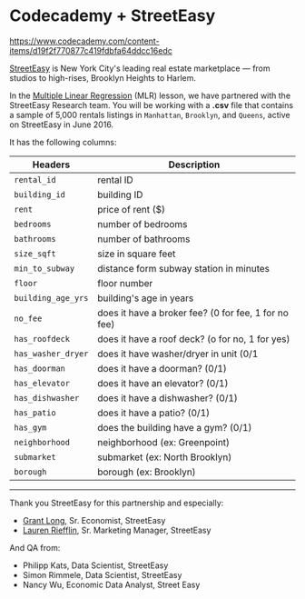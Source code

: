 # Codecademy + StreetEasy

https://www.codecademy.com/content-items/d19f2f770877c419fdbfa64ddcc16edc

[StreetEasy](www.streeteasy.com) is New York City's leading real estate marketplace — from studios to high-rises, Brooklyn Heights to Harlem.

In the [Multiple Linear Regression](https://www.codecademy.com/courses/multiple-linear-regression/lessons/multiple-linear-regression-streeteasy/exercises/introduction) (MLR) lesson, we have partnered with the StreetEasy Research team. You will be working with a **.csv** file that contains a sample of 5,000 rentals listings in `Manhattan`, `Brooklyn`, and `Queens`, active on StreetEasy in June 2016.

It has the following columns:

Headers | Description |
--- | --- |
`rental_id` | rental ID
`building_id` | building ID
`rent` | price of rent ($)
`bedrooms` | number of bedrooms
`bathrooms` | number of bathrooms
`size_sqft` | size in square feet
`min_to_subway` | distance form subway station in minutes
`floor` | floor number
`building_age_yrs` | building's age in years
`no_fee` | does it have a broker fee? (0 for fee, 1 for no fee)
`has_roofdeck` | does it have a roof deck? (o for no, 1 for yes)
`has_washer_dryer` | does it have washer/dryer in unit (0/1
`has_doorman` | does it have a doorman? (0/1)
`has_elevator` | does it have an elevator? (0/1)
`has_dishwasher` | does it have a dishwasher? (0/1)
`has_patio` | does it have a patio? (0/1)
`has_gym` | does the building have a gym?  (0/1)
`neighborhood` | neighborhood (ex: Greenpoint)
`submarket` | submarket (ex: North Brooklyn)
`borough` | borough (ex: Brooklyn)

---

Thank you StreetEasy for this partnership and especially:

- [Grant Long](https://streeteasy.com/blog/author/grantlong/), Sr. Economist, StreetEasy
- [Lauren Riefflin](https://streeteasy.com/blog/author/lauren/), Sr. Marketing Manager, StreetEasy

And QA from:

- Philipp Kats, Data Scientist, StreetEasy
- Simon Rimmele, Data Scientist, StreetEasy
- Nancy Wu, Economic Data Analyst, Street Easy
